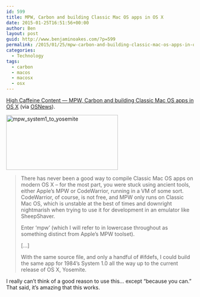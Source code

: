 ```yaml
---
id: 599
title: MPW, Carbon and building Classic Mac OS apps in OS X
date: 2015-01-25T16:51:56+00:00
author: Ben
layout: post
guid: http://www.benjaminoakes.com/?p=599
permalink: /2015/01/25/mpw-carbon-and-building-classic-mac-os-apps-in-os-x/
categories:
  - Technology
tags:
  - carbon
  - macos
  - macosx
  - osx
---
```

[High Caffeine Content — MPW, Carbon and building Classic Mac OS apps in OS X](http://blog.steventroughtonsmith.com/post/109040361205/mpw-carbon-and-building-classic-mac-os-apps-in-os) (via [OSNews](http://www.osnews.com/story/28246/MPW_Carbon_and_building_Classic_Mac_OS_apps_in_OS_X)).

[<img src="http://www.benjaminoakes.com/wp-content/uploads/2015/01/mpw_system1_to_yosemite-300x148.jpg" alt="mpw_system1_to_yosemite" width="300" height="148" class="alignnone size-medium wp-image-603" srcset="https://www.benjaminoakes.com/wp-content/uploads/2015/01/mpw_system1_to_yosemite-300x148.jpg 300w, https://www.benjaminoakes.com/wp-content/uploads/2015/01/mpw_system1_to_yosemite.jpg 500w" sizes="(max-width: 300px) 100vw, 300px" />](http://www.benjaminoakes.com/wp-content/uploads/2015/01/mpw_system1_to_yosemite.jpg)

> There has never been a good way to compile Classic Mac OS apps on modern OS X &#8211; for the most part, you were stuck using ancient tools, either Apple’s MPW or CodeWarrior, running in a VM of some sort. CodeWarrior, of course, is not free, and MPW only runs on Classic Mac OS, which is unstable at the best of times and downright nightmarish when trying to use it for development in an emulator like SheepShaver.
> 
> Enter &#8216;mpw&#8217; (which I will refer to in lowercase throughout as something distinct from Apple’s MPW toolset).
> 
> [&#8230;]
> 
> With the same source file, and only a handful of #ifdefs, I could build the same app for 1984’s System 1.0 all the way up to the current release of OS X, Yosemite.

I really can&#8217;t think of a good reason to use this&#8230; except &#8220;because you can.&#8221; That said, it&#8217;s amazing that this works.